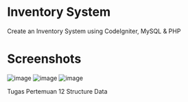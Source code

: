 # Inventory System

Create an Inventory System using CodeIgniter, MySQL &amp; PHP

# Screenshots

![image](https://user-images.githubusercontent.com/73758793/120903635-87fc6000-c671-11eb-96b9-67688d97569e.png)
![image](https://user-images.githubusercontent.com/73758793/120903652-a1051100-c671-11eb-99c2-51d945114248.png)
![image](https://user-images.githubusercontent.com/73758793/120903678-baa65880-c671-11eb-8a89-ad1152aeeb9f.png)

Tugas Pertemuan 12 Structure Data
